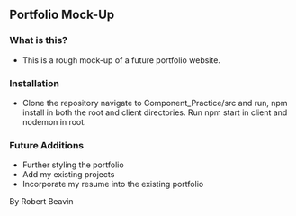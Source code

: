 ## Portfolio Mock-Up

### What is this?

* This is a rough mock-up of a future portfolio website.

### Installation

* Clone the repository navigate to Component_Practice/src and run, npm install in both the root and client directories. Run npm start in client and nodemon in root.

### Future Additions

* Further styling the portfolio
* Add my existing projects
* Incorporate my resume into the existing portfolio

By Robert Beavin
